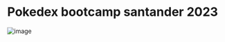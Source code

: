 # Pokedex bootcamp santander 2023

![image](https://github.com/LucsGomes/pokedex-bootcamp-santader/assets/101343665/dc391ed1-f47f-4717-8603-8efe144633d9)
